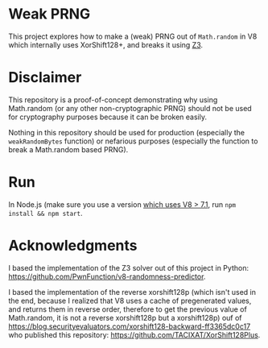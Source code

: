 # Weak PRNG
This project explores how to make a (weak) PRNG out of `Math.random` in V8 which internally uses XorShift128+, and breaks it using [Z3](https://github.com/Z3Prover/z3).

# Disclaimer
This repository is a proof-of-concept demonstrating why using Math.random (or any other non-cryptographic PRNG) should not be used for cryptography purposes because it can be broken easily.

Nothing in this repository should be used for production (especially the `weakRandomBytes` function) or nefarious purposes (especially the function to break a Math.random based PRNG).

# Run
In Node.js (make sure you use a version [which uses V8 > 7.1](https://v8.dev/blog/math-random), run `npm install && npm start`.

# Acknowledgments
I based the implementation of the Z3 solver out of this project in Python: https://github.com/PwnFunction/v8-randomness-predictor.

I based the implementation of the reverse xorshift128p (which isn't used in the end, because I realized that V8 uses a cache of pregenerated values, and returns them in reverse order, therefore to get the previous value of Math.random, it is not a reverse xorshift128p but a xorshift128p) ouf of https://blog.securityevaluators.com/xorshift128-backward-ff3365dc0c17 who published this repository: https://github.com/TACIXAT/XorShift128Plus.

